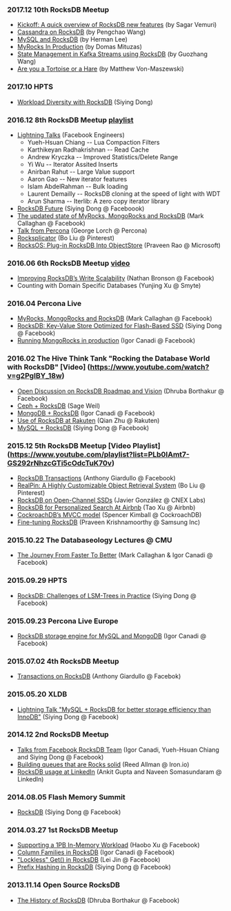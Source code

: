 ### 2017.12 10th RocksDB Meetup
* [Kickoff: A quick overview of RocksDB new features](https://www.facebook.com/rocksdb/videos/1081829988625535/) (by Sagar Vemuri)
* [Cassandra on RocksDB](https://www.facebook.com/rocksdb/videos/1081842498624284/) (by Pengchao Wang)
* [MySQL and RocksDB](https://www.facebook.com/rocksdb/videos/1081837791958088/) (by Herman Lee)
* [MyRocks In Production](https://www.facebook.com/rocksdb/videos/1081840515291149/) (by Domas Mituzas)
* [State Management in Kafka Streams using RocksDB](https://www.facebook.com/rocksdb/videos/1081843111957556/)  (by Guozhang Wang)
* [Are you a Tortoise or a Hare](https://www.facebook.com/rocksdb/videos/1081851875290013/) (by Matthew Von-Maszewski)

### 2017.10 HPTS
* [Workload Diversity with RocksDB](http://www.hpts.ws/papers/2017/hpts2017_rocksdb.pdf) (Siying Dong)

### 2016.12 8th RocksDB Meetup [playlist](https://www.youtube.com/playlist?list=PLb0IAmt7-GS2DTBGK1JS31JuDoQDuXbZp)
* [Lightning Talks](https://www.youtube.com/watch?v=rsbrRTqUkjY) (Facebook Engineers)
    * Yueh-Hsuan Chiang -- Lua Compaction Filters
    * Karthikeyan Radhakrishnan -- Read Cache
    * Andrew Kryczka -- Improved Statistics/Delete Range
    * Yi Wu -- Iterator Assited Inserts
    * Anirban Rahut -- Large Value support
    * Aaron Gao -- New iterator features
    * Islam AbdelRahman -- Bulk loading
    * Laurent Demailly -- RocksDB cloning at the speed of light with WDT
    * Arun Sharma -- Iterlib: A zero copy iterator library 
* [RocksDB Future](https://www.youtube.com/watch?v=6_2SUc1Mlzw) (Siying Dong @ Faceboook)
* [The updated state of MyRocks, MongoRocks and RocksDB](https://www.youtube.com/watch?v=p6-HljaB2fs) (Mark Callaghan @ Facebook)
* [Talk from Percona](https://www.youtube.com/watch?v=VLsBSX4yRq4) (George Lorch @ Percona)
* [Rocksplicator](https://www.youtube.com/watch?v=9TxJma5NmjM) (Bo Liu @ Pinterest)
* [RocksOS: Plug-in RocksDB Into ObjectStore](https://www.youtube.com/watch?v=jwXNr3nqSqA) (Praveen Rao @ Microsoft)

### 2016.06 6th RocksDB Meetup [video](http://www.heavybit.com/library/blog/improving-rocksdbs-write-scalability-counting-things-at-smyte/)
* [Improving RocksDB’s Write Scalability](https://github.com/facebook/rocksdb/blob/gh-pages/talks/rocksdb_write_scalability.pdf) (Nathan Bronson @ Facebook)
* Counting with Domain Specific Databases (Yunjing Xu @ Smyte)

### 2016.04 Percona Live
* [MyRocks, MongoRocks and RocksDB](https://www.youtube.com/watch?v=s_MCe1noDz0) (Mark Callaghan @ Facebook)
* [RocksDB: Key-Value Store Optimized for Flash-Based SSD](https://www.youtube.com/watch?v=xbR0epinnqo) (Siying Dong @ Facebook)
* [Running MongoRocks in production](https://www.youtube.com/watch?v=JKGKwUjyKR0) (Igor Canadi @ Facebook)

### 2016.02 The Hive Think Tank "Rocking the Database World with RocksDB" [Video] (https://www.youtube.com/watch?v=g2PglBY_18w)
* [Open Discussion on RocksDB Roadmap and Vision](http://www.slideshare.net/HiveData/dhruba-borthakur-facebook-rocksdb) (Dhruba Borthakur @ Facebook)
* [Ceph + RocksDB](http://www.slideshare.net/HiveData/sage-weil-red-hat) (Sage Weil)
* [MongoDB + RocksDB](http://www.slideshare.net/HiveData/igor-canadi-facebook-mongodb) (Igor Canadi @ Facebook) 
* [Use of RocksDB at Rakuten](http://www.slideshare.net/HiveData/qian-zhu-rakuten-57935215) (Qian Zhu @ Rakuten) 
* [MySQL + RocksDB](http://www.slideshare.net/HiveData/siying-dong-facebook) (Siying Dong @ Facebook)

### 2015.12 5th RocksDB Meetup [Video Playlist] (https://www.youtube.com/playlist?list=PLb0IAmt7-GS292rNhzcGTi5cOdcTuK70v) 
* [RocksDB Transactions](https://www.youtube.com/watch?v=tMeon8FHF3I) (Anthony Giardullo @ Facebook)
* [RealPin: A Highly Customizable Object Retrieval System](https://www.youtube.com/watch?v=MtFEVEs_2Vo) (Bo Liu @ Pinterest)
* [RocksDB on Open-Channel SSDs](https://www.youtube.com/watch?v=x_tAkLYUdZ8) (Javier González @ CNEX Labs)
* [RocksDB for Personalized Search At Airbnb](https://www.youtube.com/watch?v=ASQ6XMtogMs) (Tao Xu @ Airbnb)
* [CockroachDB’s MVCC model](https://www.youtube.com/watch?v=-ij2OiDTxz0) (Spencer Kimball @ CockroachDB)
* [Fine-tuning RocksDB](https://www.youtube.com/watch?v=pvUqbIeoPzM) (Praveen Krishnamoorthy @ Samsung Inc)

### 2015.10.22 The Databaseology Lectures @ CMU
* [The Journey From Faster To Better](https://scs.hosted.panopto.com/Panopto/Pages/Viewer.aspx?id=f4e0eb37-ae18-468f-9248-cb73edad3e56) (Mark Callaghan & Igor Canadi @ Facebook)
 
### 2015.09.29 HPTS
* [RocksDB: Challenges of LSM-Trees in Practice](https://github.com/facebook/rocksdb/blob/gh-pages/talks/2015-09-29-HPTS-Siying-RocksDB.pdf) (Siying Dong @ Facebook)

### 2015.09.23 Percona Live Europe
* [RocksDB storage engine for MySQL and MongoDB](http://www.slideshare.net/IgorCanadi/rocksdb-storage-engine-for-mysql-and-mongodb) (Igor Canadi @ Facebook)

### 2015.07.02 4th RocksDB Meetup
* [Transactions on RocksDB](https://github.com/facebook/rocksdb/blob/gh-pages/talks/2015-07-02-RocksDB-Meetup-Anthony-Transactions.pdf) (Anthony Giardullo @ Facebok)

### 2015.05.20 XLDB
* [Lightning Talk "MySQL + RocksDB for better storage efficiency than InnoDB"](https://www.youtube.com/watch?v=Wbq6E71l97A) (Siying Dong @ Facebook)

### 2014.12 2nd RocksDB Meetup
* [Talks from Facebook RocksDB Team](https://www.youtube.com/watch?v=NJ6QgMH2KPU) (Igor Canadi, Yueh-Hsuan Chiang and Siying Dong @ Facebook)
* [Building queues that are Rocks solid](https://www.youtube.com/watch?v=HTjt6oj-RL4) (Reed Allman @ Iron.io)
* [RocksDB usage at LinkedIn](https://www.youtube.com/watch?v=plqVp_OnSzg) (Ankit Gupta and Naveen Somasundaram @ LinkedIn)

### 2014.08.05 Flash Memory Summit
* [RocksDB](https://github.com/facebook/rocksdb/raw/gh-pages/talks/2014-08-05-Flash-Memory-Summit-Siying-RocksDB.pdf) (Siying Dong @ Facebook)

### 2014.03.27 1st RocksDB Meetup
* [Supporting a 1PB In-Memory Workload](https://github.com/facebook/rocksdb/raw/gh-pages/talks/2014-03-27-RocksDB-Meetup-Haobo-RocksDB-In-Memory.pdf) (Haobo Xu @ Facebook)
* [Column Families in RocksDB](https://github.com/facebook/rocksdb/raw/gh-pages/talks/2014-03-27-RocksDB-Meetup-Igor-Column-Families.pdf) (Igor Canadi @ Facebook)
* ["Lockless" Get() in RocksDB](https://github.com/facebook/rocksdb/raw/gh-pages/talks/2014-03-27-RocksDB-Meetup-Lei-Lockless-Get.pdf) (Lei Jin @ Facebook)
* [Prefix Hashing in RocksDB](https://github.com/facebook/rocksdb/raw/gh-pages/talks/2014-03-27-RocksDB-Meetup-Siying-Prefix-Hash.pdf) (Siying Dong @ Facebook)

### 2013.11.14 Open Source RocksDB
* [The History of RocksDB](https://www.youtube.com/watch?v=V_C-T5S-w8g) (Dhruba Borthakur @ Facebook)